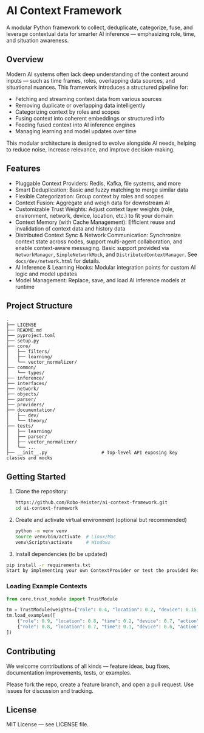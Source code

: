 # AI Context Framework

A modular Python framework to collect, deduplicate, categorize, fuse, and leverage contextual data for smarter AI inference — emphasizing role, time, and situation awareness.

## Overview

Modern AI systems often lack deep understanding of the context around inputs — such as time frames, roles, overlapping data sources, and situational nuances. This framework introduces a structured pipeline for:

- Fetching and streaming context data from various sources
- Removing duplicate or overlapping data intelligently
- Categorizing context by roles and scopes
- Fusing context into coherent embeddings or structured info
- Feeding fused context into AI inference engines
- Managing learning and model updates over time

This modular architecture is designed to evolve alongside AI needs, helping to reduce noise, increase relevance, and improve decision-making.

## Features

- Pluggable Context Providers: Redis, Kafka, file systems, and more
- Smart Deduplication: Basic and fuzzy matching to merge similar data
- Flexible Categorization: Group context by roles and scopes
- Context Fusion: Aggregate and weigh data for downstream AI
- Customizable Trust Weights: Adjust context layer weights (role, environment, network, device, location, etc.) to fit your domain
- Context Memory (with Cache Management): Efficient reuse and invalidation of context data and history data
- Distributed Context Sync & Network Communication: Synchronize context state across nodes, support multi-agent collaboration, and enable context-aware messaging. Basic support provided via `NetworkManager`, `SimpleNetworkMock`, and `DistributedContextManager`. See `docs/dev/network.html` for details.
- AI Inference & Learning Hooks: Modular integration points for custom AI logic and model updates
- Model Management: Replace, save, and load AI inference models at runtime

## Project Structure

```plaintext
.
├── LICENSE
├── README.md
├── pyproject.toml
├── setup.py
├── core/
│   ├── filters/
│   ├── learning/
│   └── vector_normalizer/
├── common/
│   └── types/
├── inference/
├── interfaces/
├── network/
├── objects/
├── parser/
├── providers/
├── documentation/
│   ├── dev/
│   └── theory/
├── tests/
│   ├── learning/
│   ├── parser/
│   ├── vector_normalizer/
│   └── ...
├── __init__.py                    # Top-level API exposing key classes and mocks
```
## Getting Started

1. Clone the repository:

   ```bash
   https://github.com/Robo-Meister/ai-context-framework.git
   cd ai-context-framework
   ```
2. Create and activate virtual environment (optional but recommended)
    ```bash
   python -m venv venv
   source venv/bin/activate  # Linux/Mac
   venv\Scripts\activate     # Windows
   ```
3. Install dependencies (to be updated)
```bash
pip install -r requirements.txt
Start by implementing your own ContextProvider or test the provided Redis provider.
```

### Loading Example Contexts

```python
from core.trust_module import TrustModule

tm = TrustModule(weights={"role": 0.4, "location": 0.2, "device": 0.15, "action": 0.15, "time": 0.1})
tm.load_examples([
    {"role": 0.9, "location": 0.8, "time": 0.2, "device": 0.7, "action": 0.1},
    {"role": 0.8, "location": 0.7, "time": 0.1, "device": 0.6, "action": 0.2},
])
```
   
## Contributing

We welcome contributions of all kinds — feature ideas, bug fixes, documentation improvements, tests, or examples.

Please fork the repo, create a feature branch, and open a pull request. Use issues for discussion and tracking.

## License

MIT License — see LICENSE file.